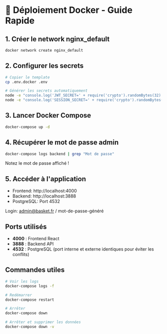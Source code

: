 # 🐳 Déploiement Docker - Guide Rapide

## 1. Créer le network nginx_default

```bash
docker network create nginx_default
```

## 2. Configurer les secrets

```bash
# Copier le template
cp .env.docker .env

# Générer les secrets automatiquement
node -e "console.log('JWT_SECRET=' + require('crypto').randomBytes(32).toString('hex'))" >> .env
node -e "console.log('SESSION_SECRET=' + require('crypto').randomBytes(32).toString('hex'))" >> .env
```

## 3. Lancer Docker Compose

```bash
docker-compose up -d
```

## 4. Récupérer le mot de passe admin

```bash
docker-compose logs backend | grep "Mot de passe"
```

Notez le mot de passe affiché !

## 5. Accéder à l'application

- Frontend: http://localhost:4000
- Backend: http://localhost:3888
- PostgreSQL: Port 4532

Login: admin@basket.fr / mot-de-passe-généré

## Ports utilisés

- **4000** : Frontend React
- **3888** : Backend API
- **4532** : PostgreSQL (port interne et externe identiques pour éviter les conflits)

## Commandes utiles

```bash
# Voir les logs
docker-compose logs -f

# Redémarrer
docker-compose restart

# Arrêter
docker-compose down

# Arrêter et supprimer les données
docker-compose down -v
```

